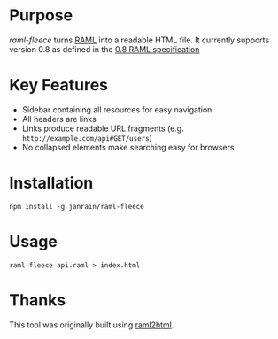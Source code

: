 # Purpose

_raml-fleece_ turns [RAML](http://raml.org) into a readable HTML file. It currently supports version 0.8 as defined in the [0.8 RAML specification](https://github.com/raml-org/raml-spec/blob/master/raml-0.8.md)


# Key Features

- Sidebar containing all resources for easy navigation
- All headers are links
- Links produce readable URL fragments (e.g. `http://example.com/api#GET/users`)
- No collapsed elements make searching easy for browsers

# Installation

    npm install -g janrain/raml-fleece

# Usage

    raml-fleece api.raml > index.html

# Thanks

This tool was originally built using [raml2html](https://github.com/kevinrenskers/raml2html).
